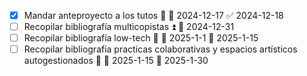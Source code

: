 - [x] Mandar anteproyecto a los tutos 🔼 📅 2024-12-17 ✅ 2024-12-18
-  [ ] Recopilar bibliografía multicopistas ⏫ 📅 2024-12-31
-  [ ] Recopilar bibliografía low-tech 🔽 🛫 2025-1-1 📅 2025-1-15
-  [ ] Recopilar bibliografía practicas colaborativas y espacios artísticos autogestionados 🔼 🛫 2025-1-15 📅 2025-1-30